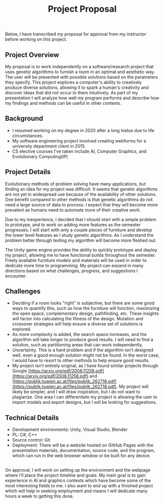 ﻿---
title: "Project Proposal"
excerpt_separator: "<!--more-->"
categories:
  - Blog
tags:
  - Proposal
  - Background
---
Below, I have transcribed my proposal for approval from my instructor before working on this project.

## Project Overview

My proposal is to work independently on a software/research project that uses genetic algorithms to furnish a room in an optimal and aesthetic way. The user will be presented with possible solutions based on the parameters they specify. This project explores a computer's ability to creatively produce diverse solutions, allowing it to spark a human's creativity and discover ideas that did not occur to them intuitively. As part of my presentation I will analyze how well my program performs and describe how my findings and methods can be useful in other contexts.

  

## Background

-   I resumed working on my degree in 2020 after a long hiatus due to life circumstances.
-   My software engineering project involved creating webforms for a university department client in 2015.
-   CS elective courses I've taken include AI, Computer Graphics, and Evolutionary Computing(IP)

## Project Details

Evolutionary methods of problem solving have many applications, but finding an idea for my project was difficult. It seems that genetic algorithms are not yet in widespread use because of the availability of other solutions. One benefit compared to other methods is that genetic algorithms do not need a large source of data to process. I expect that they will become more prevalent as humans need to automate more of their creative work.

  

Due to my inexperience, I decided that I should start with a simple problem to prototype, and to work on adding more features as the semester progresses. I will start with only a couple pieces of furniture and develop the lower level features as I study genetic algorithms. As I understand the problem better through testing my algorithm will become more fleshed out.

  

The Unity game engine provides the ability to quickly prototype and deploy my project, allowing me to have functional builds throughout the semester. Freely available furniture models and materials will be used in order to dedicate more time to programming. My project can expand in many directions based on what challenges, progress, and suggestions I encounter.

  

## Challenges

-   Deciding if a room looks "right" is subjective, but there are some good ways to quantify this, such as how the furniture will function, maximizing the open space, complementary design, pathfinding, etc. These insights will factor into calculating the fitness of the design. Mutation and crossover strategies will help ensure a diverse set of solutions is explored.
-   As more complexity is added, the search space increases, and the algorithm will take longer to produce good results. I will need to find a solution, such as partitioning areas that can work independently.
-   Uncertainty. This is a hard problem and if the algorithm isn't designed well, even a good enough solution might not be found. In the worst case, I would have to resort to other methods to help ensure good results.
-   My project isn't entirely original, as I have found similar projects through Google [https://arxiv.org/pdf/2008.11258.pdf](https://arxiv.org/pdf/2008.11258.pdf)  and [https://publik.tuwien.ac.at/files/publik_262718.pdf](https://publik.tuwien.ac.at/files/publik_262718.pdf). My project will likely be simpler, and I will draw inspiration, but I do not want to plagiarize. One area I can differentiate my project is allowing the user to import models and export designs, but I will be looking for suggestions.

## Technical Details

-   Development environments: Unity, Visual Studio, Blender
-   PL: C#, C++
-   Source control: Git
-   Deployment: There will be a website hosted on GitHub Pages with the presentation materials, documentation, source code, and the program, which can run in the web browser window or be built for any device.

##  

On approval, I will work on setting up the environment and the webpage where I'll place the project timeline and goals. My main goal is to gain experience in AI and graphics contexts which have become some of the most interesting fields to me. I also want to end up with a finished project which will help in seeking employment and means I will dedicate many hours a week to getting this done.
